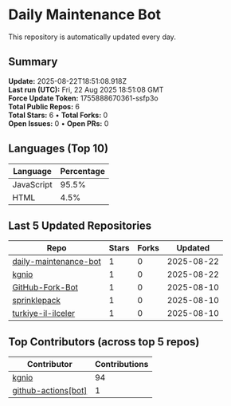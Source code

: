 # Daily Maintenance Bot

This repository is automatically updated every day.

## Summary
<!-- STATS:START -->
**Update:** 2025-08-22T18:51:08.918Z  
**Last run (UTC):** Fri, 22 Aug 2025 18:51:08 GMT  
**Force Update Token:** 1755888670361-ssfp3o  
**Total Public Repos:** 6  
**Total Stars:** 6 • **Total Forks:** 0  
**Open Issues:** 0 • **Open PRs:** 0
<!-- STATS:END -->

## Languages (Top 10)
<!-- LANGS:START -->
Language | Percentage
--- | ---
JavaScript | 95.5%
HTML | 4.5%
<!-- LANGS:END -->

## Last 5 Updated Repositories
<!-- RECENT:START -->
Repo | Stars | Forks | Updated
--- | --- | --- | ---
[daily-maintenance-bot](https://github.com/kgnio/daily-maintenance-bot) | 1 | 0 | 2025-08-22
[kgnio](https://github.com/kgnio/kgnio) | 1 | 0 | 2025-08-22
[GitHub-Fork-Bot](https://github.com/kgnio/GitHub-Fork-Bot) | 1 | 0 | 2025-08-10
[sprinklepack](https://github.com/kgnio/sprinklepack) | 1 | 0 | 2025-08-10
[turkiye-il-ilceler](https://github.com/kgnio/turkiye-il-ilceler) | 1 | 0 | 2025-08-10
<!-- RECENT:END -->

## Top Contributors (across top 5 repos)
<!-- CONTRIB:START -->
Contributor | Contributions
--- | ---
[kgnio](https://github.com/kgnio) | 94
[github-actions[bot]](https://github.com/apps/github-actions) | 1
<!-- CONTRIB:END -->
